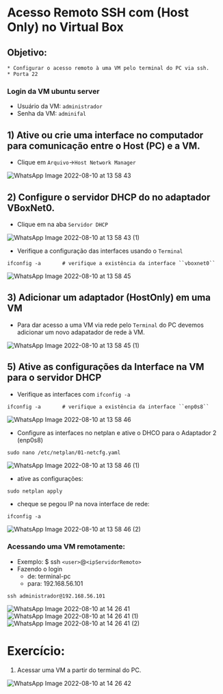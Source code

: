# Acesso Remoto SSH com (Host Only) no Virtual Box

## Objetivo:
    * Configurar o acesso remoto à uma VM pelo terminal do PC via ssh.
    * Porta 22

### Login da VM ubuntu server

* Usuário da VM: ``administrador``
* Senha da VM: ``adminifal``

## 1) Ative ou crie uma interface no computador para comunicação entre o Host (PC) e a VM. 

* Clique em ``Arquivo``->``Host Network Manager``


![WhatsApp Image 2022-08-10 at 13 58 43](https://user-images.githubusercontent.com/103062784/184415886-6056b095-4b09-4986-9e71-570c63b5fa35.jpeg)



## 2) Configure o servidor DHCP do no adaptador VBoxNet0. 

* Clique em na aba ``Servidor DHCP``

![WhatsApp Image 2022-08-10 at 13 58 43 (1)](https://user-images.githubusercontent.com/103062784/184416000-39201056-b574-4476-aff4-a963276143dd.jpeg)


* Verifique a configuração das interfaces usando o ``Terminal``

```shell
ifconfig -a       # verifique a existência da interface ``vboxnet0``
```

![WhatsApp Image 2022-08-10 at 13 58 45](https://user-images.githubusercontent.com/103062784/184416421-7dfab9c4-ebea-4867-8904-62c1922f0670.jpeg)

## 3) Adicionar um adaptador (HostOnly) em uma VM

* Para dar acesso a uma VM via rede pelo ``Terminal`` do PC devemos adicionar um novo adapatador de rede à VM.


![WhatsApp Image 2022-08-10 at 13 58 45 (1)](https://user-images.githubusercontent.com/103062784/184416787-4bc5662a-a151-4f58-94fe-331d3518e063.jpeg)



## 5) Ative as configurações da Interface na VM para o servidor DHCP

* Verifique as interfaces com ``ifconfig -a``

```shell
ifconfig -a       # verifique a existência da interface ``enp0s8``
```
![WhatsApp Image 2022-08-10 at 13 58 46](https://user-images.githubusercontent.com/103062784/184417043-0252d852-4c45-46a8-830f-a4101b6557cb.jpeg)


* Configure as interfaces no netplan e ative o DHCO para o Adaptador 2 (enp0s8)

```shell
sudo nano /etc/netplan/01-netcfg.yaml
```
![WhatsApp Image 2022-08-10 at 13 58 46 (1)](https://user-images.githubusercontent.com/103062784/184417293-53a77335-5492-420b-9edf-a0fa2e374044.jpeg)


* ative as configurações:

```shell
sudo netplan apply
```

* cheque se pegou IP na nova interface de rede:

```shell
ifconfig -a
```
![WhatsApp Image 2022-08-10 at 13 58 46 (2)](https://user-images.githubusercontent.com/103062784/184417752-fcdb1edc-10c9-4c46-a170-6b52aa28229b.jpeg)


### Acessando uma VM remotamente:

* Exemplo: $ ssh ``<user>``@``<ipServidorRemoto>``
* Fazendo o login 
   * de: terminal-pc
   * para: 192.168.56.101

```shell
ssh administrador@192.168.56.101
```

![WhatsApp Image 2022-08-10 at 14 26 41](https://user-images.githubusercontent.com/103062784/184418573-38cb8395-e932-4edd-b42b-00762e38e3be.jpeg)
![WhatsApp Image 2022-08-10 at 14 26 41 (1)](https://user-images.githubusercontent.com/103062784/184418681-86c1b704-68b8-4ede-9598-41c7a6772aa8.jpeg)
![WhatsApp Image 2022-08-10 at 14 26 41 (2)](https://user-images.githubusercontent.com/103062784/184418761-a3edc9e4-50b5-47e7-91d6-fd678102e1cf.jpeg)



# Exercício:

1) Acessar uma VM a partir do terminal do PC.

![WhatsApp Image 2022-08-10 at 14 26 42](https://user-images.githubusercontent.com/103062784/184418904-08299d47-421f-48f8-92ae-cf5010075eef.jpeg)
